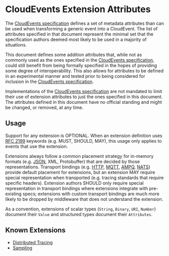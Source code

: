 # CloudEvents Extension Attributes

The [CloudEvents specification](spec.md) defines a set of metadata attributes
than can be used when transforming a generic event into a CloudEvent.
The list of attributes specified in that document represent the minimal set
that the specification authors deemed most likely to be used in a majority of
situations.

This document defines some addition attributes that, while not as commonly
used as the ones specified in the [CloudEvents specification](spec.md),
could still benefit from being formally specified in the hopes of providing
some degree of interoperability. This also allows for attributes to be
defined in an experimental manner and tested prior to being considered for
inclusion in the [CloudEvents specification](spec.md).

Implementations of the [CloudEvents specification](spec.md) are not mandated
to limit their use of extension attributes to just the ones specified in
this document. The attributes defined in this document have no official
standing and might be changed, or removed, at any time.

## Usage

Support for any extension is OPTIONAL. When an extension definition uses 
[RFC 2199](https://www.ietf.org/rfc/rfc2119.txt) keywords (e.g. MUST,
SHOULD, MAY), this usage only applies to events that use the extension.

Extensions always follow a common placement strategy for in-memory
formats (e.g. [JSON](json-format.md), XML, Protobuffer) that are
decided by those representations. Transport bindings (e.g.
[HTTP](http-transport-binding.md), [MQTT](mqtt-transport-binding.md),
[AMPQ](amqp-transport-binding.md), [NATS](nats-transport-binding.md)) provide
default placement for extensions, but an extension MAY require special
representation when transported (e.g. tracing standards that require
specific headers). Extension authors SHOULD only require special
representation in transport bindings where extensions integrate with
pre-existing specs; extensions with custom transport bindings are much
more likely to be dropped by middleware that does not understand the
extension.

As a convention, extensions of scalar types (`String`, `Binary`, `URI`,
`Number`) document their `Value` and structured types document their 
`Attributes`.

## Known Extensions

* [Distributed Tracing](extensions/distributed-tracing.md)
* [Sampling](extensions/sampled-rate.md)

